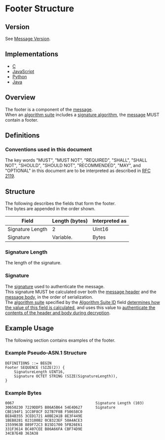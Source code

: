 [//]: # "Copyright Amazon.com Inc. or its affiliates. All Rights Reserved."
[//]: # "SPDX-License-Identifier: CC-BY-SA-4.0"

# Footer Structure

## Version

See [Message Version](message.md#version).

## Implementations

- [C](https://github.com/awslabs/aws-encryption-sdk-c/blob/master/source/session_encrypt.c)
- [JavaScript](https://github.com/awslabs/aws-encryption-sdk-javascript/blob/master/modules/serialize/src/signature_info.ts)
- [Python](https://github.com/aws/aws-encryption-sdk-python/blob/master/src/aws_encryption_sdk/internal/structures.py)
- [Java](https://github.com/aws/aws-encryption-sdk-java/blob/master/src/main/java/com/amazonaws/encryptionsdk/model/CiphertextFooters.java)

## Overview

The footer is a component of the [message](message.md).  
When an [algorithm suite](../framework/algorithm-suites.md) includes a [signature algorithm](../framework/algorithm-suites.md#signature-algorithm),
the [message](message.md) MUST contain a footer.

## Definitions

### Conventions used in this document

The key words "MUST", "MUST NOT", "REQUIRED", "SHALL", "SHALL NOT", "SHOULD", "SHOULD NOT", "RECOMMENDED", "MAY", and "OPTIONAL"
in this document are to be interpreted as described in [RFC 2119](https://tools.ietf.org/html/rfc2119).

## Structure

The following describes the fields that form the footer.  
The bytes are appended in the order shown.

| Field            | Length (bytes) | Interpreted as |
| ---------------- | -------------- | -------------- |
| Signature Length | 2              | Uint16         |
| Signature        | Variable.      | Bytes          |

### Signature Length

The length of the signature.

### Signature

The [signature](../framework/algorithm-suites.md#signature-algorithm) used to authenticate the message.  
This signature MUST be calculated over both the [message header](message-header.md) and the [message body](message-body.md),
in the order of serialization.  
The [algorithm suite](../framework/algorithm-suites.md) specified by the [Algorithm Suite ID](../framework/algorithm-suites.md#algorithm-suite-id) field
[determines how the value of this field is calculated](../client-apis/encrypt.md),
and uses this value to [authenticate the contents of the header and body during decryption](../client-apis/decrypt.md).

## Example Usage

The following section contains examples of the footer.

### Example Pseudo-ASN.1 Structure

```
DEFINITIONS ::= BEGIN
Footer SEQUENCE (SIZE(2)) {
    SignatureLength UINT16,
    Signature OCTET STRING (SIZE(SignatureLength)),
}
```

### Example Bytes

```
0067                                     Signature Length (103)
30650230 7229DDF5 B86A5B64 54E4D627      Signature
CBE194F1 1CC0F8CF D27B7F8B F50658C0
BE84B355 3CED1721 A0BE2A1B 8E3F449E
1BEB8281 023100B2 0CB323EF 58A4ACE3
1559963B 889F72C3 B15D1700 5FB26E61
331F3614 BC407CEE B86A66FA CBF74D9E
34CB7E4B 363A38
```
